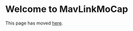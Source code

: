 # Welcome to MavLinkMoCap

This page has moved [here](https://github.com/nervosys/AutonomySim/blob/main/docs/mavlinkcom_mocap.md).
